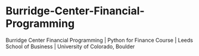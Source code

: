 # Burridge-Center-Financial-Programming
Burridge Center Financial Programming | Python for Finance Course | Leeds School of Business | University of Colorado, Boulder
